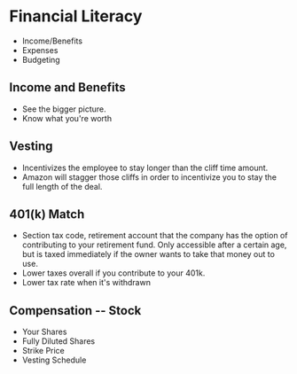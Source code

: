# Financial Literacy

* Income/Benefits
* Expenses
* Budgeting

## Income and Benefits
* See the bigger picture.
* Know what you're worth

## Vesting
* Incentivizes the employee to stay longer than the cliff time amount.
* Amazon will stagger those cliffs in order to incentivize you to stay the full length of the deal.

## 401(k) Match
* Section tax code, retirement account that the company has the option of contributing to your retirement fund. Only accessible after a certain age, but is taxed immediately if the owner wants to take that money out to use.
* Lower taxes overall if you contribute to your 401k.
* Lower tax rate when it's withdrawn

## Compensation -- Stock
* Your Shares
* Fully Diluted Shares
* Strike Price
* Vesting Schedule
